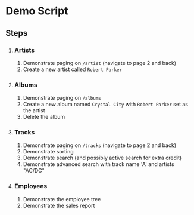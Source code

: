 # Demo Script

## Steps

1. ### Artists
    1. Demonstrate paging on `/artist` (navigate to page 2 and back)
    1. Create a new artist called `Robert Parker`
1. ### Albums
    1. Demonstrate paging on `/albums`
    1. Create a new album named `Crystal City` with `Robert Parker` set as the artist
    1. Delete the album
1. ### Tracks
    1. Demonstrate paging on `/tracks` (navigate to page 2 and back)
    1. Demonstrate sorting
    1. Demonstrate search (and possibly active search for extra credit)
    1. Demonstrate advanced search with track name 'A' and artists "AC/DC"
1. ### Employees
    1. Demonstrate the employee tree
    1. Demonstrate the sales report